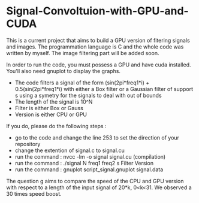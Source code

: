 # Signal-Convoltuion-with-GPU-and-CUDA

This is a current project that aims to build a GPU version of fitering signals and images. The programmation language is C and the whole code was written by myself. The image filtering part will be added soon. 

In order to run the code, you must possess a GPU and have cuda installed. You'll also need gnuplot to display the graphs.

- The code filters a signal of the form (sin(2pi\*freq1\*i) + 0.5(sin(2pi\*freq1\*i) with either a Box filter or a Gaussian filter of support s using a symetry for the signals to deal with out of bounds
- The length of the signal is 10^N
- Filter is either Box or Gauss
- Version is either CPU or GPU


If you do, please do the following steps :
- go to the code and change the line 253 to set the direction of your repository
- change the extention of signal.c to signal.cu
- run the command : nvcc -lm -o signal signal.cu (compilation)
- run the command : ./signal N freq1 freq2 s Filter Version
- run the command : gnuplot script_signal.gnuplot signal.data

The question g aims to compare the speed of the CPU and GPU version with respect to a length of the input signal of 20*k, 0<k<31. We observed a 30 times speed boost.
